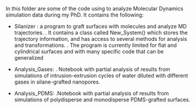 In this folder are some of the code using to analyze Molecular Dynamics simulation data during my PhD.
It contains the following:

- Silanizer : a program to graft surfaces with molecules and analyze MD trajectories.
  . It contains a class called New_System() which stores the trajectory information, and has access to several methods for analysis and transformations.
  . The program is currently limited for flat and cylindrical surfaces and with many specific code that can be generalized

- Analysis_Gases:
  . Notebook with partial analysis of results from simulations of intrusion-extrusion cycles of water diluted with different gases in silane-grafted nanopores.

- Analysis_PDMS:
  .Notebook with partial analysis of results from simulations of polydisperse and monodisperse PDMS-grafted surfaces.
